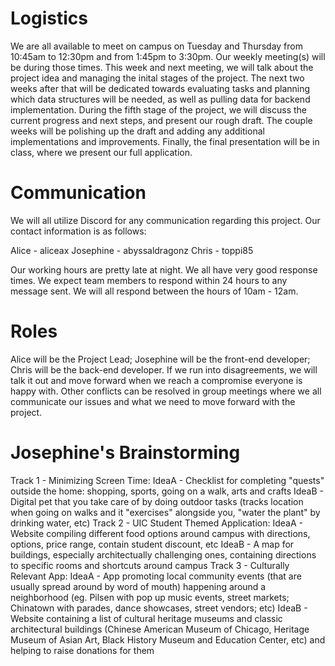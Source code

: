 # Logistics
We are all available to meet on campus on Tuesday and Thursday from 10:45am to 12:30pm and from 1:45pm to 3:30pm. Our weekly meeting(s) will be during those times. 
This week and next meeting, we will talk about the project idea and managing the inital stages of the project. The next two weeks after that will be dedicated towards evaluating tasks and planning which data structures will be needed, as well as pulling data for backend implementation. During the fifth stage of the project, we will discuss the current progress and next steps, and present our rough draft. The couple weeks will be polishing up the draft and adding any additional implementations and improvements. Finally, the final presentation will be in class, where we present our full application. 

# Communication
We will all utilize Discord for any communication regarding this project.
Our contact information is as follows:

Alice - aliceax
Josephine - abyssaldragonz
Chris - toppi85

Our working hours are pretty late at night.
We all have very good response times. We expect team members to respond within 24 hours to any message sent. We will all respond between the hours of 10am - 12am.

# Roles
Alice will be the Project Lead; Josephine will be the front-end developer; Chris will be the back-end developer. 
If we run into disagreements, we will talk it out and move forward when we reach a compromise everyone is happy with. Other conflicts can be resolved in group meetings where we all communicate our issues and what we need to move forward with the project.

# Josephine's Brainstorming
Track 1 - Minimizing Screen Time:
    IdeaA - Checklist for completing "quests" outside the home: shopping, sports, going on a walk, arts and crafts
    IdeaB - Digital pet that you take care of by doing outdoor tasks (tracks location when going on walks and it "exercises" alongside you, "water the plant" by drinking water, etc)
Track 2 - UIC Student Themed Application:
    IdeaA - Website compiling different food options around campus with directions, options, price range, contain student discount, etc
    IdeaB - A map for buildings, especially architectually challenging ones, containing directions to specific rooms and shortcuts around campus
Track 3 - Culturally Relevant App:
    IdeaA - App promoting local community events (that are usually spread around by word of mouth) happening around a neighborhood (eg. Pilsen with pop up music events, street markets; Chinatown with parades, dance showcases, street vendors; etc)
    IdeaB - Website containing a list of cultural heritage museums and classic architectural buildings (Chinese American Museum of Chicago, Heritage Museum of Asian Art, Black History Museum and Education Center, etc) and helping to raise donations for them